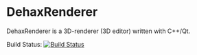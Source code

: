 # DehaxRenderer
DehaxRenderer is a 3D-renderer (3D editor) written with C++/Qt.

Build Status: [![Build Status](https://api.travis-ci.org/Dehax/DehaxRenderer.svg?branch=master)](https://travis-ci.org/Dehax/DehaxRenderer)
